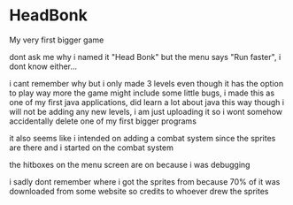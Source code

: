 # HeadBonk
My very first bigger game

dont ask me why i named it "Head Bonk" but the menu says "Run faster", i dont know either...

i cant remember why but i only made 3 levels even though it has the option to play way more
the game might include some little bugs, i made this as one of my first java applications, did learn a lot about java this way though
i will not be adding any new levels, i am just uploading it so i wont somehow accidentally delete one of my first bigger programs

it also seems like i intended on adding a combat system since the sprites are there and i started on the combat system

the hitboxes on the menu screen are on because i was debugging

i sadly dont remember where i got the sprites from because 70% of it was downloaded from some website
so credits to whoever drew the sprites
